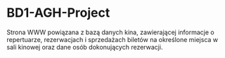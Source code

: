 # BD1-AGH-Project
Strona WWW powiązana z bazą danych kina, zawierającej informacje o repertuarze, rezerwacjach i sprzedażach biletów na określone miejsca w sali kinowej oraz dane osób dokonujących rezerwacji.
